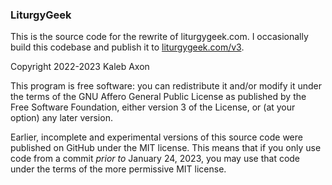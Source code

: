 ### LiturgyGeek

This is the source code for the rewrite of liturgygeek.com. I occasionally build this codebase
and publish it to [liturgygeek.com/v3](http://liturgygeek.com/v3).


Copyright 2022-2023 Kaleb Axon

This program is free software: you can redistribute it and/or modify
it under the terms of the GNU Affero General Public License as
published by the Free Software Foundation, either version 3 of the
License, or (at your option) any later version.

Earlier, incomplete and experimental versions of this source code were published on GitHub
under the MIT license. This means that if you only use code from a commit _prior to_
January 24, 2023, you may use that code under the terms of the more permissive MIT license.
